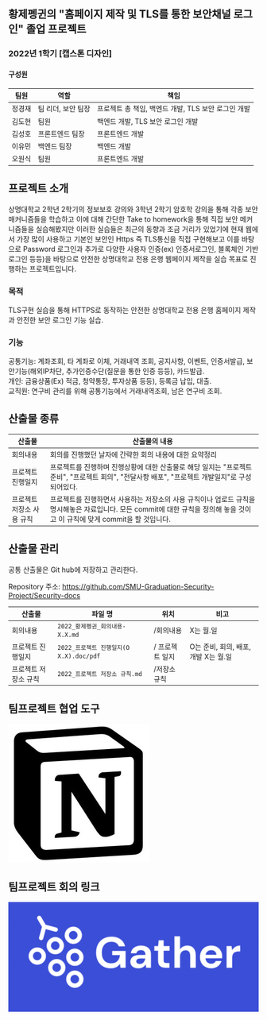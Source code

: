 ## 황제펭귄의 "홈페이지 제작 및 TLS를 통한 보안채널 로그인" 졸업 프로젝트

### 2022년 1학기 [캡스톤 디자인]

#### 구성원

| 팀원   | 역할            | 책임                                                |
| ------ | --------------- | --------------------------------------------------- |
| 정경재 | 팀 리더, 보안 팀장 | 프로젝트 총 책임, 백엔드 개발, TLS 보안 로그인 개발        |
| 김도현 | 팀원            | 백엔드 개발, TLS 보안 로그인 개발                      |
| 김성호 | 프론트엔드 팀장    | 프론트엔드 개발                                     |
| 이유민 | 백엔드 팀장       | 백엔드 개발                                        |
| 오원식 | 팀원            | 프론트엔드 개발                                     |

## 프로젝트 소개
상명대학교 2학년 2학기의 정보보호 강의와 3학년 2학기 암호학 강의을 통해 각종 보안 매커니즘들을 학습하고 이에 대해 간단한 Take to homework을 통해 직접 보안 메커니즘들을 실습해봤지만 이러한 실습들은 최근의 동향과 조금 거리가 있었기에 현재 웹에서 가장 많이 사용하고 기본인 보안인 Https 즉 TLS통신을 직접 구현해보고 이를 바탕으로 Password 로그인과 추가로 다양한 사용자 인증(ex) 인증서로그인, 블록체인 기반 로그인 등등)을 바탕으로 안전한 상명대학교 전용 은행 웹페이지 제작을 실습 목표로 진행하는 프로젝트입니다.

### 목적
TLS구현 실습을 통해 HTTPS로 동작하는 안전한 상명대학교 전용 은행 홈페이지 제작과 안전한 보안 로그인 기능 실습.

### 기능
공통기능: 계좌조회, 타 계좌로 이체, 거래내역 조회, 공지사항, 이벤트, 인증서발급, 보안기능(해외IP차단, 추가인증수단(질문을 통한 인증 등등), 카드발급.  
개인: 금융상품(Ex) 적금, 청약통장, 투자상품 등등), 등록금 납입, 대출.  
교직원: 연구비 관리를 위해 공통기능에서 거래내역조회, 남은 연구비 조회.  

## 산출물 종류

| 산출물                    | 산출물의 내용                                                                                                                                                                |
| ------------------------- | ---------------------------------------------------------------------------------------------------------------------------------------------------------------------------- |
| 회의내용                  | 회의를 진행했던 날자에 간략한 회의 내용에 대한 요약정리                                                                                                                      |
| 프로젝트 진행일지         | 프로젝트를 진행하며 진행상황에 대한 산출물로 해당 일지는 "프로젝트 준비", "프로젝트 회의", "전달사항 배포", "프로젝트 개발일지"로 구성되어있다.                              |
| 프로젝트 저장소 사용 규칙 | 프로젝트를 진행하면서 사용하는 저장소의 사용 규칙이나 업로드 규칙을 명시해놓은 자료입니다. 모든 commit에 대한 규칙을 정의해 놓을 것이고 이 규칙에 맞게 commit을 할 것입니다. |

## 산출물 관리

공통 산출물은 Git hub에 저장하고 관리한다.

Repository 주소: https://github.com/SMU-Graduation-Security-Project/Security-docs

| 산출물               | 파일 명                                  | 위치            | 비고                                 |
| -------------------- | ---------------------------------------- | --------------- | ------------------------------------ |
| 회의내용             | `2022_황제펭귄_회의내용-X.X.md `         | /회의내용       | X는 월.일                            |
| 프로젝트 진행일지    | `2022_프로젝트 진행일지(O X.X).doc/pdf ` | / 프로젝트 일지 | O는 준비, 회의, 배포, 개발 X는 월.일 |
| 프로젝트 저장소 규칙 | `2022_프로젝트 저장소 규칙.md `          | /저장소 규칙    |                                      |



## 팀프로젝트 협업 도구
[![Notion](https://github.com/arad4228/2021_winter/blob/main/Security_Web_Project/SourceFile/99058A425C35772D0A.png)](https://www.notion.so/2022-0f0c58dd61a54d2d981d36cbb33fe80f)
</br>

## 팀프로젝트 회의 링크
[![GatherTown](https://github.com/arad4228/2021_winter/blob/main/Security_Web_Project/SourceFile/%EC%8A%A4%ED%81%AC%EB%A6%B0%EC%83%B7%202022-02-03%20%EC%98%A4%ED%9B%84%209.13.12.png)](https://gather.town/invite?token=RzRSypa-RuM7iBzwl9fsMO_vLmk2QTck)
</br>
